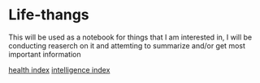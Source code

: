 # Life-thangs
This will be used as a notebook for things that I am interested in, I will be conducting reaserch on it and attemting to summarize and/or get most important information

[health index](health/index)
[intelligence  index](intelligence/index)
